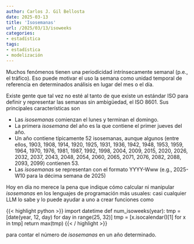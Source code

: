 ```yaml
---
author: Carlos J. Gil Bellosta
date: 2025-03-13
title: 'Isosemanas'
url: /2025/03/13/isoweeks
categories:
- estadística
tags:
- estadística
- modelización
---
```


Muchos fenómenos tienen una periodicidad intrínsecamente semanal (p.e., el tráfico). Eso puede motivar el uso la semana como unidad temporal de referencia en determinados análisis en lugar del mes o el día.

Existe gente que tal vez no esté al tanto de que existe un estándar ISO para definir y representar las semanas sin ambigüedad, el ISO 8601. Sus principales características son

- Las _isosemanas_ comienzan el lunes y terminan el domingo.
- La  primera _isosemana_ del año es la que contiene el primer jueves del año.
- Un año contiene típicamente 52 isosemanas, aunque algunos (entre ellos, 1903, 1908, 1914, 1920, 1925, 1931, 1936, 1942, 1948, 1953, 1959, 1964, 1970, 1976, 1981, 1987, 1992, 1998, 2004, 2009, 2015, 2020, 2026, 2032, 2037, 2043, 2048, 2054, 2060, 2065, 2071, 2076, 2082, 2088, 2093, 2099) contienen 53.
- Las _isosemanas_ se representan con el formato YYYY-Www (e.g., 2025-W10 para la décima semana de 2025)

Hoy en día no merece la pena que indique cómo calcular ni manipular _isosemanas_ en los lenguajes de programación más usuales: casi cualquier LLM lo sabe y lo puede ayudar a uno a crear funciones como

{{< highlight python >}}
import datetime
def num_isoweeks(year):
	tmp = [date(year, 12, day) for day in range(25, 32)]
	tmp = [x.isocalendar()[1] for x in tmp]
	return max(tmp)
{{< / highlight >}}

para contar el número de _isosemanas_ en un año determinado.


